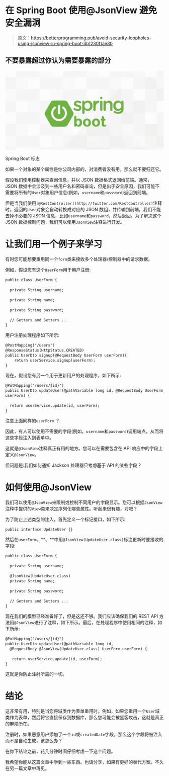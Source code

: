 # 在 Spring Boot 使用@JsonView 避免安全漏洞

> 原文：<https://betterprogramming.pub/avoid-security-loopholes-using-jsonview-in-spring-boot-3b1230f1ae30>

## 不要暴露超过你认为需要暴露的部分

![](img/a666b8d43f77fc003b85be019f5a4cd3.png)

Spring Boot 标志

如果一个对象的某个属性是你公司内部的，对消费者没有用，那么就不要归还它。

假设我们使用控制器来查询信息，并以 JSON 数据格式返回给前端。通常，JSON 数据中会涉及到一些用户名和密码查询，但是出于安全原因，我们可能不需要将所有的`User`对象用户信息(例如，`username`和`password`)返回到前端。

但是当我们使用`[@RestController](http://twitter.com/RestController)`注释时，返回的`User`对象会自动转换成对应的 JSON 数组，并传输到前端。我们不能去掉不必要的 JSON 信息，比如`username`和`password`，然后返回。为了解决这个 JSON 数据控制问题，我们可以使用`JsonView`注释进行开发。

# 让我们用一个例子来学习

有时您可能想要重用同一个`form`类来接收多个处理器/控制器中的请求数据。

例如，假设您有这个`UserForm`用于用户注册:

```
public class UserForm {

  private String username;

  private String name;

  private String password;

  // Getters and Setters ...
}
```

用户注册处理程序如下所示:

```
@PostMapping("/users")
@ResponseStatus(HttpStatus.CREATED)
public UserDto signup(@RequestBody UserForm userForm){
    return userService.signup(userForm);
}
```

现在，假设您有另一个用于更新用户的处理程序，如下所示:

```
@PutMapping("/users/{id}")
public UserDto updateUser(@pathVariable long id, @RequestBody UserForm userForm) {

  return userService.update(id, userForm);
}
```

注意上面同样的`userForm` ？

因此，有人可以使用不需要的字段(例如，`username`和`password`)调用端点，从而将这些字段注入到表单中。

这就是`@JsonView`注释真正有用的地方。您可以在需要包含在 API 响应中的字段上定义`@JsonView`。

但问题是:我们如何通知 Jackson 处理器只考虑基于 API 的某些字段？

# 如何使用@JsonView

我们可以使用`@JsonView`来限制或控制不同用户的字段显示。您可以根据`JsonView`注释中提供的`View`类来决定序列化哪些属性。听起来很有趣，对吧？

为了防止上述类型的注入，首先定义一个标记接口，如下所示:

```
public interface UpdateUser {}
```

然后在`userForm`、**、**中用`@JsonView(UpdateUser.class)`标注更新时要接收的字段:

```
public class UserForm {

  private String username;

  @JsonView(UpdateUser.class)
  private String name;

  private String password;

  // Getters and Setters ...
}
```

现在我们的模型已经准备好了，但是这还不够。我们应该确保我们的 REST API 方法用`@JsonView`进行了注释，如下所示。最后，在处理程序中使用相同的注释，如下所示:

```
@PutMapping("/users/{id}")
public UserDto updateUser(@pathVariable long id,
  @RequestBody @JsonView(UpdateUser.class) UserForm userForm) {

   return userService.update(id, userForm);
}
```

这就是你防止注射所需的一切。

# 结论

这非常有用，特别是当您将域类作为表单重用时。例如，如果您重用一个`User`域类作为表单，然后将它直接保存到数据库，那么您可能会被黑客攻击，这就是真正的麻烦所在。

注册时，如果恶意用户添加了一个`id`或`createdDate`字段，那么这个字段将被注入而不是自动生成，该怎么办？

在你下结论之前，花几分钟时间仔细考虑一下这个问题。

我希望你能从这篇文章中学到一些东西。也请分享，如果有更好的替代方案。不久在另一篇文章中再见。